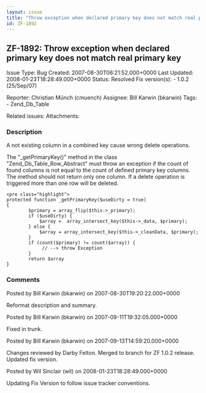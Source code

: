 ```yaml
---
layout: issue
title: "Throw exception when declared primary key does not match real primary key"
id: ZF-1892
---
```


ZF-1892: Throw exception when declared primary key does not match real primary key
----------------------------------------------------------------------------------

 Issue Type: Bug Created: 2007-08-30T06:21:52.000+0000 Last Updated: 2008-01-23T18:28:49.000+0000 Status: Resolved Fix version(s): - 1.0.2 (25/Sep/07)
 
 Reporter:  Christian Münch (cmuench)  Assignee:  Bill Karwin (bkarwin)  Tags: - Zend\_Db\_Table
 
 Related issues: 
 Attachments: 
### Description

A not existing column in a combined key cause wrong delete operations.

The "\_getPrimaryKey()" method in the class "Zend\_Db\_Table\_Row\_Abstract" must throw an exception if the count of found columns is not equal to the count of defined primary key columns. The method should not return only one column. If a delete operation is triggered more than one row will be deleted.

 
    <pre class="highlight">
    protected function _getPrimaryKey($useDirty = true)
    {
            $primary = array_flip($this->_primary);
            if ($useDirty) {
                $array =  array_intersect_key($this->_data, $primary);
            } else {
                $array = array_intersect_key($this->_cleanData, $primary);
            }
            if (count($primary) != count($array)) {
                 // --> throw Exception
            }
            return $array
    }


 

 

### Comments

Posted by Bill Karwin (bkarwin) on 2007-08-30T19:20:22.000+0000

Reformat description and summary.

 

 

Posted by Bill Karwin (bkarwin) on 2007-09-11T19:32:05.000+0000

Fixed in trunk.

 

 

Posted by Bill Karwin (bkarwin) on 2007-09-13T14:59:20.000+0000

Changes reviewed by Darby Felton. Merged to branch for ZF 1.0.2 release. Updated fix version.

 

 

Posted by Wil Sinclair (wil) on 2008-01-23T18:28:49.000+0000

Updating Fix Version to follow issue tracker conventions.

 

 